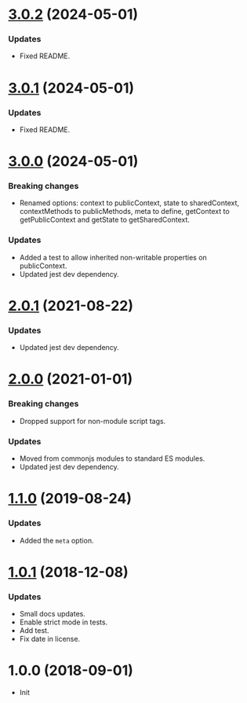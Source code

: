 <a name="3.0.2"></a>
# [3.0.2](https://github.com/raulsebastianmihaila/smart-mix/compare/v3.0.1...v3.0.2) (2024-05-01)

### Updates
- Fixed README.

<a name="3.0.1"></a>
# [3.0.1](https://github.com/raulsebastianmihaila/smart-mix/compare/v3.0.0...v3.0.1) (2024-05-01)

### Updates
- Fixed README.

<a name="3.0.0"></a>
# [3.0.0](https://github.com/raulsebastianmihaila/smart-mix/compare/v2.0.1...v3.0.0) (2024-05-01)

### Breaking changes
- Renamed options: context to publicContext, state to sharedContext, contextMethods to publicMethods, meta to define, getContext to getPublicContext and getState to getSharedContext.

### Updates
- Added a test to allow inherited non-writable properties on publicContext.
- Updated jest dev dependency.

<a name="2.0.1"></a>
# [2.0.1](https://github.com/raulsebastianmihaila/smart-mix/compare/v2.0.0...v2.0.1) (2021-08-22)

### Updates
- Updated jest dev dependency.

<a name="2.0.0"></a>
# [2.0.0](https://github.com/raulsebastianmihaila/smart-mix/compare/v1.1.0...v2.0.0) (2021-01-01)

### Breaking changes
- Dropped support for non-module script tags.

### Updates
- Moved from commonjs modules to standard ES modules.
- Updated jest dev dependency.

<a name="1.1.0"></a>
# [1.1.0](https://github.com/raulsebastianmihaila/smart-mix/compare/v1.0.1...v1.1.0) (2019-08-24)

### Updates
- Added the `meta` option.

<a name="1.0.1"></a>
# [1.0.1](https://github.com/raulsebastianmihaila/smart-mix/compare/v1.0.0...v1.0.1) (2018-12-08)

### Updates
- Small docs updates.
- Enable strict mode in tests.
- Add test.
- Fix date in license.

<a name="1.0.0"></a>
# 1.0.0 (2018-09-01)

- Init
